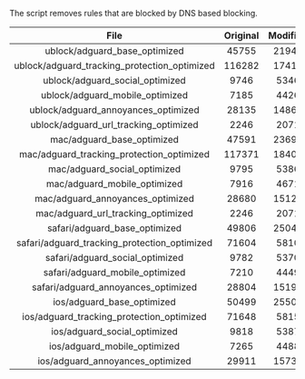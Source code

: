The script removes rules that are blocked by DNS based blocking.


| File | Original | Modified |
|:----:|:-----:|:-----:|
| ublock/adguard_base_optimized | 45755 | 21944 |
| ublock/adguard_tracking_protection_optimized | 116282 | 17411 |
| ublock/adguard_social_optimized | 9746 | 5346 |
| ublock/adguard_mobile_optimized | 7185 | 4426 |
| ublock/adguard_annoyances_optimized | 28135 | 14860 |
| ublock/adguard_url_tracking_optimized | 2246 | 2071 |
| mac/adguard_base_optimized | 47591 | 23699 |
| mac/adguard_tracking_protection_optimized | 117371 | 18403 |
| mac/adguard_social_optimized | 9795 | 5386 |
| mac/adguard_mobile_optimized | 7916 | 4671 |
| mac/adguard_annoyances_optimized | 28680 | 15120 |
| mac/adguard_url_tracking_optimized | 2246 | 2071 |
| safari/adguard_base_optimized | 49806 | 25047 |
| safari/adguard_tracking_protection_optimized | 71604 | 5810 |
| safari/adguard_social_optimized | 9782 | 5370 |
| safari/adguard_mobile_optimized | 7210 | 4449 |
| safari/adguard_annoyances_optimized | 28804 | 15192 |
| ios/adguard_base_optimized | 50499 | 25508 |
| ios/adguard_tracking_protection_optimized | 71648 | 5815 |
| ios/adguard_social_optimized | 9818 | 5387 |
| ios/adguard_mobile_optimized | 7265 | 4488 |
| ios/adguard_annoyances_optimized | 29911 | 15736 |